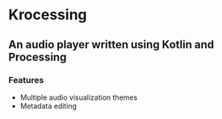 # Krocessing
## An audio player written using Kotlin and Processing

### Features
* Multiple audio visualization themes
* Metadata editing
